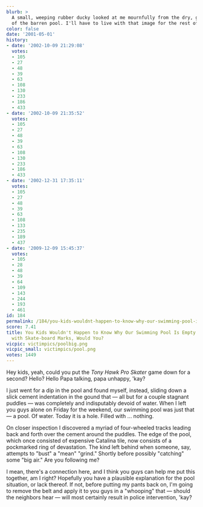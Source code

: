 ```yaml
---
blurb: >
  A small, weeping rubber ducky looked at me mournfully from the dry, gouged corner
  of the barren pool. I'll have to live with that image for the rest of my life.
color: false
date: '2001-05-01'
history:
- date: '2002-10-09 21:29:08'
  votes:
  - 105
  - 27
  - 48
  - 39
  - 63
  - 108
  - 130
  - 233
  - 186
  - 433
- date: '2002-10-09 21:35:52'
  votes:
  - 105
  - 27
  - 48
  - 39
  - 63
  - 108
  - 130
  - 233
  - 186
  - 433
- date: '2002-12-31 17:35:11'
  votes:
  - 105
  - 27
  - 48
  - 39
  - 63
  - 108
  - 133
  - 235
  - 189
  - 437
- date: '2009-12-09 15:45:37'
  votes:
  - 105
  - 28
  - 48
  - 39
  - 64
  - 109
  - 143
  - 244
  - 193
  - 461
id: 184
permalink: /184/you-kids-wouldnt-happen-to-know-why-our-swimming-pool-is-empty-and-covered-with-skateboard-marks-would-you/
score: 7.41
title: You Kids Wouldn't Happen to Know Why Our Swimming Pool Is Empty and Covered
  with Skate-board Marks, Would You?
vicpic: victimpics/poolbig.png
vicpic_small: victimpics/pool.png
votes: 1449
---
```


Hey kids, yeah, could you put the *Tony Hawk Pro Skater* game down for a
second? Hello? Hello Papa talking, papa unhappy, 'kay?

I just went for a dip in the pool and found myself, instead, sliding
down a slick cement indentation in the gound that — all but for a
couple stagnant puddles — was completely and indisputably devoid of
water. When I left you guys alone on Friday for the weekend, our
swimming pool was just that — a pool. Of water. Today it is a hole.
Filled with ... nothing.

On closer inspection I discovered a myriad of four-wheeled tracks
leading back and forth over the cement around the puddles. The edge of
the pool, which once consisted of expensive Catalina tile, now consists
of a pockmarked ring of devastation. The kind left behind when someone,
say, attempts to "bust" a "mean" "grind." Shortly before possibly
"catching" some "big air." Are you following me?

I mean, there's a connection here, and I think you guys can help me put
this together, am I right? Hopefully you have a plausible explanation
for the pool situation, or lack thereof. If not, before putting my pants
back on, I'm going to remove the belt and apply it to you guys in a
"whooping" that — should the neighbors hear — will most certainly
result in police intervention, 'kay?